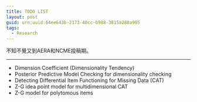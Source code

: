```yaml
---
title: TODO LIST
layout: post
guid: urn:uuid:64ee643b-2173-40cc-b988-3815a280a905
tags:
  - Research
---
```


不知不覺又到AERA和NCME投稿期。

---

* Dimension Coefficient (Dimensionality Tendency)
* Posterior Predictive Model Checking for dimensionality checking
* Detecting Differential Item Functioning for Missing Data (CAT)
* Z-G idea point model for multidimensional CAT
* Z-G model for polytomous items
